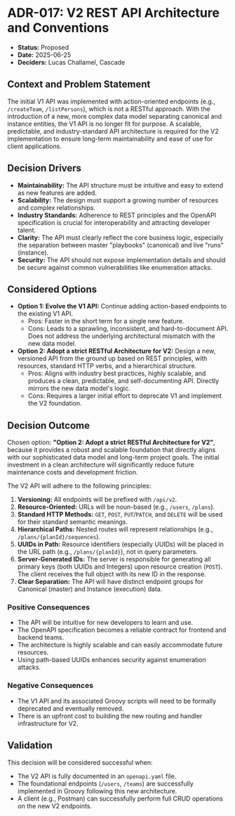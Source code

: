 # ADR-017: V2 REST API Architecture and Conventions

* **Status:** Proposed
* **Date:** 2025-06-25
* **Deciders:** Lucas Challamel, Cascade

## Context and Problem Statement

The initial V1 API was implemented with action-oriented endpoints (e.g., `/createTeam`, `/listPersons`), which is not a RESTful approach. With the introduction of a new, more complex data model separating canonical and instance entities, the V1 API is no longer fit for purpose. A scalable, predictable, and industry-standard API architecture is required for the V2 implementation to ensure long-term maintainability and ease of use for client applications.

## Decision Drivers

* **Maintainability:** The API structure must be intuitive and easy to extend as new features are added.
* **Scalability:** The design must support a growing number of resources and complex relationships.
* **Industry Standards:** Adherence to REST principles and the OpenAPI specification is crucial for interoperability and attracting developer talent.
* **Clarity:** The API must clearly reflect the core business logic, especially the separation between master "playbooks" (canonical) and live "runs" (instance).
* **Security:** The API should not expose implementation details and should be secure against common vulnerabilities like enumeration attacks.

## Considered Options

* **Option 1: Evolve the V1 API:** Continue adding action-based endpoints to the existing V1 API.
  * Pros: Faster in the short term for a single new feature.
  * Cons: Leads to a sprawling, inconsistent, and hard-to-document API. Does not address the underlying architectural mismatch with the new data model.
* **Option 2: Adopt a strict RESTful Architecture for V2:** Design a new, versioned API from the ground up based on REST principles, with resources, standard HTTP verbs, and a hierarchical structure.
  * Pros: Aligns with industry best practices, highly scalable, and produces a clean, predictable, and self-documenting API. Directly mirrors the new data model's logic.
  * Cons: Requires a larger initial effort to deprecate V1 and implement the V2 foundation.

## Decision Outcome

Chosen option: **"Option 2: Adopt a strict RESTful Architecture for V2"**, because it provides a robust and scalable foundation that directly aligns with our sophisticated data model and long-term project goals. The initial investment in a clean architecture will significantly reduce future maintenance costs and development friction.

The V2 API will adhere to the following principles:

1. **Versioning:** All endpoints will be prefixed with `/api/v2`.
2. **Resource-Oriented:** URLs will be noun-based (e.g., `/users`, `/plans`).
3. **Standard HTTP Methods:** `GET`, `POST`, `PUT`/`PATCH`, and `DELETE` will be used for their standard semantic meanings.
4. **Hierarchical Paths:** Nested routes will represent relationships (e.g., `/plans/{planId}/sequences`).
5. **UUIDs in Path:** Resource identifiers (especially UUIDs) will be placed in the URL path (e.g., `/plans/{planId}`), not in query parameters.
6. **Server-Generated IDs:** The server is responsible for generating all primary keys (both UUIDs and Integers) upon resource creation (`POST`). The client receives the full object with its new ID in the response.
7. **Clear Separation:** The API will have distinct endpoint groups for Canonical (master) and Instance (execution) data.

### Positive Consequences

* The API will be intuitive for new developers to learn and use.
* The OpenAPI specification becomes a reliable contract for frontend and backend teams.
* The architecture is highly scalable and can easily accommodate future resources.
* Using path-based UUIDs enhances security against enumeration attacks.

### Negative Consequences

* The V1 API and its associated Groovy scripts will need to be formally deprecated and eventually removed.
* There is an upfront cost to building the new routing and handler infrastructure for V2.

## Validation

This decision will be considered successful when:
* The V2 API is fully documented in an `openapi.yaml` file.
* The foundational endpoints (`/users`, `/teams`) are successfully implemented in Groovy following this new architecture.
* A client (e.g., Postman) can successfully perform full CRUD operations on the new V2 endpoints.
